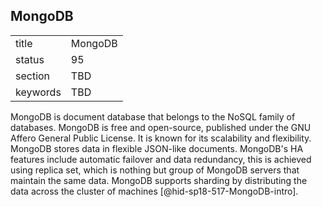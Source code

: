 ## MongoDB


|          |         |
| -------- | ------- |
| title    | MongoDB |
| status   | 95      |
| section  | TBD     |
| keywords | TBD     |




MongoDB is document database that belongs to the NoSQL family of
databases. MongoDB is free and open-source, published under the GNU
Affero General Public License. It is known for its scalability and
flexibility. MongoDB stores data in flexible JSON-like documents.
MongoDB's HA features include automatic failover and data redundancy,
this is achieved using replica set, which is nothing but group of
MongoDB servers that maintain the same data. MongoDB supports sharding
by distributing the data across the cluster of
machines [@hid-sp18-517-MongoDB-intro].
